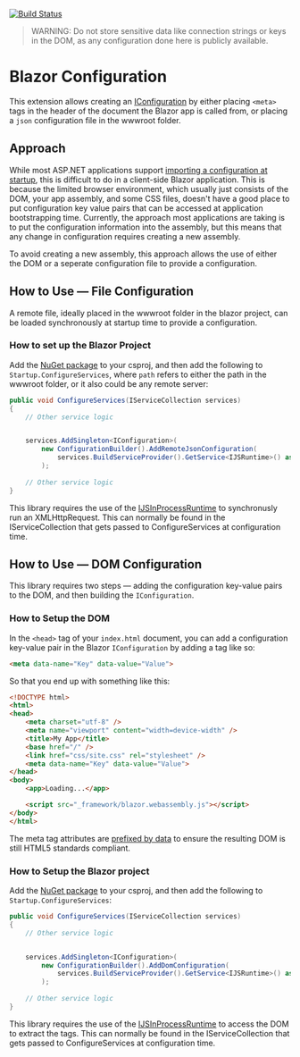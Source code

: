 ﻿[![Build Status](https://dev.azure.com/fariarto/Fario.Extensions.Configuration/_apis/build/status/BrannenGH.BlazorDomConfiguration?branchName=master)](https://dev.azure.com/fariarto/Fario.Extensions.Configuration/_build/latest?definitionId=1&branchName=master)

> WARNING: Do not store sensitive data like connection strings or keys in the DOM, as any configuration done here is publicly available.

# Blazor Configuration

This extension allows creating an [IConfiguration](https://docs.microsoft.com/en-us/dotnet/api/microsoft.extensions.configuration.iconfiguration) by either placing `<meta>` tags in the header of the document the Blazor app is called from, or placing a `json` configuration file in the wwwroot folder.

## Approach

While most ASP.NET applications support [importing a configuration at startup](https://docs.microsoft.com/en-us/aspnet/core/fundamentals/configuration/), this is difficult to do in a client-side Blazor application. This is because the limited browser environment, which usually just consists of the DOM, your app assembly, and some CSS files, doesn't have a good place to put configuration key value pairs that can be accessed at application bootstrapping time. Currently, the approach most applications are taking is to put the configuration information into the assembly, but this means that any change in configuration requires creating a new assembly.

To avoid creating a new assembly, this approach allows the use of either the DOM or a seperate configuration file to provide a configuration. 

## How to Use — File Configuration

A remote file, ideally placed in the wwwroot folder in the blazor project, can be loaded synchronously at startup time to provide a configuration.

### How to set up the Blazor Project

Add the [NuGet package](https://www.nuget.org/packages/Fario.Extensions.Configuration) to your csproj, and then add the following to `Startup.ConfigureServices`, where `path` refers to either the path in the wwwroot folder, or it also could be any remote server:

```C#
public void ConfigureServices(IServiceCollection services)
{
	// Other service logic


	services.AddSingleton<IConfiguration>(
		new ConfigurationBuilder().AddRemoteJsonConfiguration(
			services.BuildServiceProvider().GetService<IJSRuntime>() as IJSInProcessRuntime ?? throw new Exception("No in process runtime could be found!", path)).Build()
		);
		
	// Other service logic
}
```

This library requires the use of the [IJSInProcessRuntime](https://docs.microsoft.com/en-us/dotnet/api/microsoft.jsinterop.ijsinprocessruntime) to synchronusly run an XMLHttpRequest. This can normally be found in the IServiceCollection that gets passed to ConfigureServices at configuration time.

## How to Use — DOM Configuration

This library requires two steps — adding the configuration key-value pairs to the DOM, and then building the `IConfiguration`.

### How to Setup the DOM

In the `<head>` tag of your `index.html` document, you can add a configuration key-value pair in the Blazor `IConfiguration` by adding a tag like so:
```HTML
<meta data-name="Key" data-value="Value">
```

So that you end up with something like this:

```HTML
<!DOCTYPE html>
<html>
<head>
    <meta charset="utf-8" />
    <meta name="viewport" content="width=device-width" />
    <title>My App</title>
    <base href="/" />
    <link href="css/site.css" rel="stylesheet" />
    <meta data-name="Key" data-value="Value">
</head>
<body>
    <app>Loading...</app>

    <script src="_framework/blazor.webassembly.js"></script>
</body>
</html>
```

The meta tag attributes are [prefixed by data](https://developer.mozilla.org/en-US/docs/Web/HTML/Global_attributes/data-*) to ensure the resulting DOM is still HTML5 standards compliant.

### How to Setup the Blazor project

Add the [NuGet package](https://www.nuget.org/packages/Fario.Extensions.Configuration) to your csproj, and then add the following to `Startup.ConfigureServices`:

```C#
public void ConfigureServices(IServiceCollection services)
{
	// Other service logic


	services.AddSingleton<IConfiguration>(
		new ConfigurationBuilder().AddDomConfiguration(
			services.BuildServiceProvider().GetService<IJSRuntime>() as IJSInProcessRuntime ?? throw new Exception("No in process runtime could be found!")).Build()
		);
		
	// Other service logic
}
```

This library requires the use of the [IJSInProcessRuntime](https://docs.microsoft.com/en-us/dotnet/api/microsoft.jsinterop.ijsinprocessruntime) to access the DOM to extract the <meta> tags. This can normally be found in the IServiceCollection that gets passed to ConfigureServices at configuration time.
